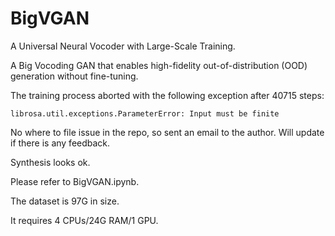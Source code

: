 # BigVGAN

A Universal Neural Vocoder with Large-Scale Training.

A Big Vocoding GAN that enables high-fidelity out-of-distribution (OOD) generation without fine-tuning.

The training process aborted with the following exception after 40715 steps:

```
librosa.util.exceptions.ParameterError: Input must be finite
```

No where to file issue in the repo, so sent an email to the author. Will update if there is any feedback.

Synthesis looks ok.

Please refer to BigVGAN.ipynb.

The dataset is 97G in size.

It requires 4 CPUs/24G RAM/1 GPU.

